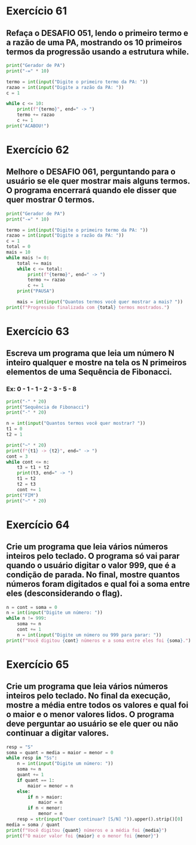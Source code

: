 # Exercício 61
## Refaça o DESAFIO 051, lendo o primeiro termo e a razão de uma PA, mostrando os 10 primeiros termos da progressão usando a estrutura while.

```py
print("Gerador de PA")
print("-=" * 10)

termo = int(input("Digite o primeiro termo da PA: "))
razao = int(input("Digite a razão da PA: "))
c = 1

while c <= 10:
    print(f"{termo}", end=" -> ")
    termo += razao
    c += 1
print("ACABOU!")
```

# Exercício 62
## Melhore o DESAFIO 061, perguntando para o usuário se ele quer mostrar mais alguns termos. O programa encerrará quando ele disser que quer mostrar 0 termos.

```py
print("Gerador de PA")
print("-=" * 10)

termo = int(input("Digite o primeiro termo da PA: "))
razao = int(input("Digite a razão da PA: "))
c = 1
total = 0
mais = 10
while mais != 0:
    total += mais
    while c <= total:
        print(f"{termo}", end=" -> ")
        termo += razao
        c += 1
    print("PAUSA")

    mais = int(input("Quantos termos você quer mostrar a mais? "))
print(f"Progressão finalizada com {total} termos mostrados.")
```

# Exercício 63
## Escreva um programa que leia um número N inteiro qualquer e mostre na tela os N primeiros elementos de uma Sequência de Fibonacci. 
### Ex: 0 - 1 - 1 - 2 - 3 - 5 - 8

```py
print("-" * 20)
print("Sequência de Fibonacci")
print("-" * 20)

n = int(input("Quantos termos você quer mostrar? "))
t1 = 0
t2 = 1

print("~" * 20)
print(f"{t1} -> {t2}", end=" -> ")
cont = 3
while cont <= n:
    t3 = t1 + t2
    print(t3, end=" -> ")
    t1 = t2
    t2 = t3
    cont += 1
print("FIM")
print("~" * 20)
```

# Exercício 64
## Crie um programa que leia vários números inteiros pelo teclado. O programa só vai parar quando o usuário digitar o valor 999, que é a condição de parada. No final, mostre quantos números foram digitados e qual foi a soma entre eles (desconsiderando o flag).

```py
n = cont = soma = 0
n = int(input("Digite um número: "))
while n != 999:
    soma += n
    cont += 1
    n = int(input("Digite um número ou 999 para parar: "))
print(f"Você digitou {cont} números e a soma entre eles foi {soma}.")
```

# Exercício 65
## Crie um programa que leia vários números inteiros pelo teclado. No final da execução, mostre a média entre todos os valores e qual foi o maior e o menor valores lidos. O programa deve perguntar ao usuário se ele quer ou não continuar a digitar valores.

```py
resp = "S"
soma = quant = media = maior = menor = 0
while resp in "Ss":
    n = int(input("Digite um número: "))
    soma += n
    quant += 1
    if quant == 1:
        maior = menor = n
    else:
        if n > maior:
            maior = n
        if n < menor:
            menor = n
    resp = str(input("Quer continuar? [S/N] ")).upper().strip()[0]
media = soma / quant
print(f"Você digitou {quant} números e a média foi {media}")
print(f"O maior valor foi {maior} e o menor foi {menor}")
```